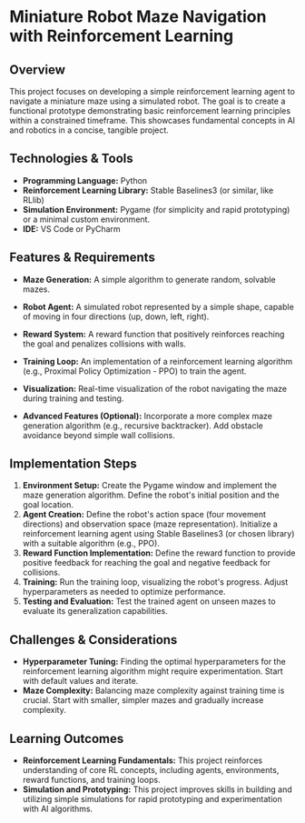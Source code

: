 #  Miniature Robot Maze Navigation with Reinforcement Learning

## Overview

This project focuses on developing a simple reinforcement learning agent to navigate a miniature maze using a simulated robot. The goal is to create a functional prototype demonstrating basic reinforcement learning principles within a constrained timeframe.  This showcases fundamental concepts in AI and robotics in a concise, tangible project.

## Technologies & Tools

- **Programming Language:** Python
- **Reinforcement Learning Library:**  Stable Baselines3 (or similar, like RLlib)
- **Simulation Environment:** Pygame (for simplicity and rapid prototyping) or a minimal custom environment.
- **IDE:**  VS Code or PyCharm


## Features & Requirements

- **Maze Generation:**  A simple algorithm to generate random, solvable mazes.
- **Robot Agent:** A simulated robot represented by a simple shape, capable of moving in four directions (up, down, left, right).
- **Reward System:** A reward function that positively reinforces reaching the goal and penalizes collisions with walls.
- **Training Loop:** An implementation of a reinforcement learning algorithm (e.g., Proximal Policy Optimization - PPO) to train the agent.
- **Visualization:** Real-time visualization of the robot navigating the maze during training and testing.

- **Advanced Features (Optional):** Incorporate a more complex maze generation algorithm (e.g., recursive backtracker). Add obstacle avoidance beyond simple wall collisions.

## Implementation Steps

1. **Environment Setup:** Create the Pygame window and implement the maze generation algorithm. Define the robot's initial position and the goal location.
2. **Agent Creation:** Define the robot's action space (four movement directions) and observation space (maze representation). Initialize a reinforcement learning agent using Stable Baselines3 (or chosen library) with a suitable algorithm (e.g., PPO).
3. **Reward Function Implementation:**  Define the reward function to provide positive feedback for reaching the goal and negative feedback for collisions.
4. **Training:** Run the training loop, visualizing the robot's progress. Adjust hyperparameters as needed to optimize performance.
5. **Testing and Evaluation:** Test the trained agent on unseen mazes to evaluate its generalization capabilities.


## Challenges & Considerations

- **Hyperparameter Tuning:** Finding the optimal hyperparameters for the reinforcement learning algorithm might require experimentation.  Start with default values and iterate.
- **Maze Complexity:** Balancing maze complexity against training time is crucial.  Start with smaller, simpler mazes and gradually increase complexity.


## Learning Outcomes

- **Reinforcement Learning Fundamentals:** This project reinforces understanding of core RL concepts, including agents, environments, reward functions, and training loops.
- **Simulation and Prototyping:**  This project improves skills in building and utilizing simple simulations for rapid prototyping and experimentation with AI algorithms.

